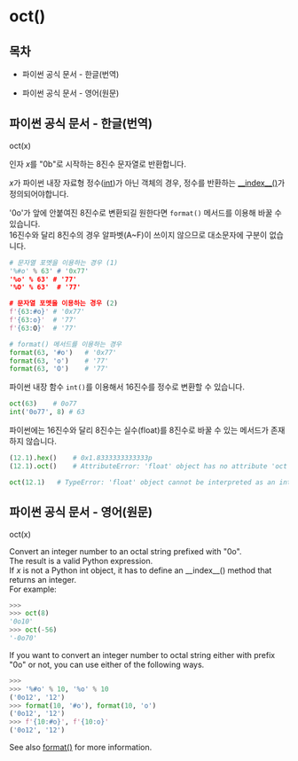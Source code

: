 # oct()

## 목차

* 파이썬 공식 문서 - 한글(번역)
    
* 파이썬 공식 문서 - 영어(원문)

## 파이썬 공식 문서 - 한글(번역)

oct(x)

인자 *x*를 "0b"로 시작하는 8진수 문자열로 반환합니다.

*x*가 파이썬 내장 자료형 정수([int](https://docs.python.org/3/library/functions.html#int))가 아닌 객체의 경우, 정수를 반환하는 [\_\_index\_\_()](https://docs.python.org/3/reference/datamodel.html#object.__index__)가 정의되어야합니다.

'0o'가 앞에 안붙여진 8진수로 변환되길 원한다면 `format()` 메서드를 이용해 바꿀 수 있습니다.<br>
16진수와 달리 8진수의 경우 알파벳(A~F)이 쓰이지 않으므로 대소문자에 구분이 없습니다.

```python
# 문자열 포멧을 이용하는 경우 (1)
'%#o' % 63' # '0x77'
'%o' % 63' # '77'
'%O' % 63'  # '77'

# 문자열 포멧을 이용하는 경우 (2)
f'{63:#o}' # '0x77'
f'{63:o}'  # '77'
f'{63:O}'  # '77'

# format() 메서드를 이용하는 경우 
format(63, '#o')   # '0x77'
format(63, 'o')    # '77'
format(63, 'O')    # '77'
```

파이썬 내장 함수 `int()`를 이용해서 16진수를 정수로 변환할 수 있습니다.

```python
oct(63)    # 0o77
int('0o77', 8) # 63
```

파이썬에는 16진수와 달리 8진수는 실수(float)를 8진수로 바꿀 수 있는 메서드가 존재하지 않습니다.

```python
(12.1).hex()    # 0x1.8333333333333p
(12.1).oct()    # AttributeError: 'float' object has no attribute 'oct'

oct(12.1)   # TypeError: 'float' object cannot be interpreted as an integer
```

## 파이썬 공식 문서 - 영어(원문)

oct(x)

Convert an integer number to an octal string prefixed with "0o".<br>
The result is a valid Python expression.<br>
If *x* is not a Python int object, it has to define an \_\_index\_\_() method that returns an integer.<br>
For example:

```python
>>>
>>> oct(8)
'0o10'
>>> oct(-56)
'-0o70'
```

If you want to convert an integer number to octal string either with prefix "0o" or not, you can use either of the following ways.

```python
>>>
>>> '%#o' % 10, '%o' % 10
('0o12', '12')
>>> format(10, '#o'), format(10, 'o')
('0o12', '12')
>>> f'{10:#o}', f'{10:o}'
('0o12', '12')
```

See also [format()](https://docs.python.org/3/library/functions.html#format) for more information.
